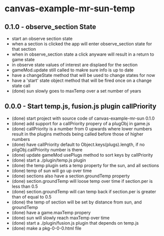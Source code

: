 # canvas-example-mr-sun-temp

## 0.1.0 - observe_section State
* start an observe section state
* when a section is clicked the app will enter observe_section state for that section
* when in observe_section state a click anyware will result in a return to game state
* in observe state values of interest are displaed for the section
* gameMod.update still called to makre sure info is up to date
* have a changeState method that will be used to change states for now
* have a 'start' state object method that will be fired once on a change state call
* (done) sun slowly goes to maxTemp over a set number of years

## 0.0.0 - Start temp.js, fusion.js plugin callPriority
* (done) start project with source code of canvas-example-mr-sun 0.1.0
* (done) add support for a callPriority propery of a plugObj in game.js
* (done) callPriority is a number from 0 upwards where lower numbers result in the plugins methods being called before those of higher numbers
* (done) have callPriority default to Object.keys(plugs).length, if no pligObj.callPriority number is there
* (done) update gameMod usePlugs method to sort keys by callPriority
* (done) start a ./plugin/temp.js plugin
* (done) the temp plugin sets a temp property for the sun, and all sections
* (done) temp of sun will go up over time
* (done) sections also have a section.groundTemp property
* (done) section.groundTemp will loose temp over time if section.per is less than 0.5
* (done) section.groundTemp will can temp back if section.per is greater than of equal to 0.5
* (done) the temp of section will be set by distance from sun, and groundTemp
* (done) have a game.maxTemp propery
* (done) sun will slowly reach maxTemp over time
* (done) start a ./plugin/fusion.js plugin that depends on temp.js
* (done) make a pkg-0-0-0.html file